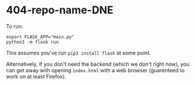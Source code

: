 # 404-repo-name-DNE

To run:
```
export FLASK_APP="main.py"
python3 -m flask run
```
This assumes you've run `pip3 install flask` at some point.

Alternatively, if you don't need the backend (which we don't right now), you can get away with opening `index.html` with a web browser (guarenteed to work on at least Firefox).
